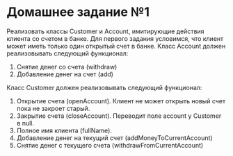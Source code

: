 # Домашнее задание №1
Реализовать классы Customer и Account, имитирующие действия клиента со счетом в банке. Для первого задания условимся, что клиент может иметь только один открытый счет в банке.
Класс Account должен реализовывать следующий функционал:
1) Снятие денег со счета (withdraw)
2) Добавление денег на счет (add)


Класс Customer должен реализовывать следующий функционал:
1) Открытие счета (openAccount). Клиент не может открыть новый счет пока не закроет старый.
2) Закрытие счета (closeAccount). Переводит поле account у Customer в null.
3) Полное имя клиента (fullName).
4) Добавление денег на текущий счет (addMoneyToCurrentAccount)
5) Снятие денег с текущего счета (withdrawFromCurrentAccount)

